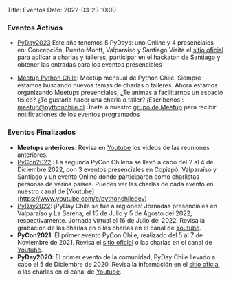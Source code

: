 Title: Eventos
Date: 2022-03-23 10:00


### Eventos Activos

* [PyDay2023](https://pyday.cl) Este año tenemos 5 PyDays: uno Online y 4 presenciales en: Concepción, Puerto Montt, Valparaíso y Santiago
Visita el [sitio oficial](https://pyday.cl) para aplicar a charlas y talleres, participar en el hackaton de Santiago y obtener las entradas para los eventos presenciales   

* [Meetup Python Chile](https://meetup.com/es/pythonchile): Meetup mensual de Python Chile. Siempre estamos buscando nuevos temas de charlas o talleres. Ahora estamos organizando Meetups presenciales, ¿Te animas a facilitarnos un espacio físico? ¿Te gustaría hacer una charla o taller? ¡Escríbenos!: meetup@pythonchile.cl
Únete a nuestro [grupo de Meetup](https://meetup.com/es/pythonchile) para recibir notificaciones de los eventos programados
### Eventos Finalizados

* **Meetups anteriores**: Revisa en [Youtube](https://www.youtube.com/playlist?list=PLUJnp-JI9H_yCrLT2-6Ze_cSMGsLcGloh) los videos de las reuniones anteriores.
* [PyCon2022](https://pycon.cl) : La segunda PyCon Chilena se llevó a cabo del 2 al 4 de Diciembre 2022, con 3 eventos presenciales en Copiapó, Valparaíso y Santiago y un evento Online donde participaron como charlistas personas de varios países.
Puedes ver las charlas de cada evento en nuestro canal de [Youtube] (https://www.youtube.com/e/pythonchiledev) 
* [PyDay2022](https://pyday.cl/2022): ¡PyDay Chile se fue a regiones! Jornadas presenciales en 
Valparaíso y La Serena, el 15 de Julio y 5 de Agosto del 2022, respectivamente. Jornada virtual el 16 de Julio del 2022. Revisa la grabación de las charlas en  o las charlas en el canal de [Youtube](https://www.youtube.com/watch?v=Dy0SSE8uk-Y).
* **PyCon2021**: El primer evento PyCon Chile, realizado del 5 al 7 de Noviembre de 2021. Revisa el [sitio oficial](https://pycon.cl/2021) o las charlas en el canal de [Youtube](https://www.youtube.com/playlist?list=PLUJnp-JI9H_wrHCpMPDdYcqSNF6EVISUW).
* **PyDay2020**: El primer evento de la comunidad, PyDay Chile llevado a cabo el 5 de Diciembre de 2020. Revisa la información en el [sitio oficial](https://pyday.cl/2020/) o las charlas en el canal de [Youtube](https://www.youtube.com/watch?v=x6U4ocP1k2Q&list=PLUJnp-JI9H_xUe5Jur1MqwdODwtOQs09p).

